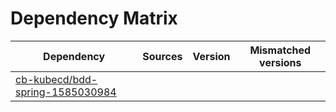 # Dependency Matrix

Dependency | Sources | Version | Mismatched versions
---------- | ------- | ------- | -------------------
[cb-kubecd/bdd-spring-1585030984](https://github.com/cb-kubecd/bdd-spring-1585030984.git) |  | []() | 
